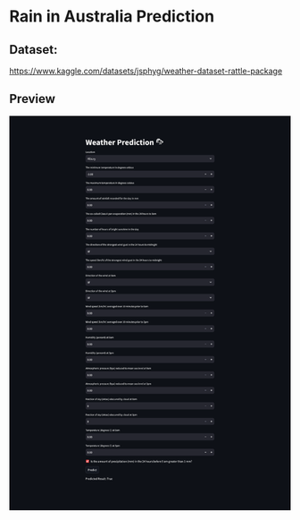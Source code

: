 # Rain in Australia Prediction

## Dataset:
https://www.kaggle.com/datasets/jsphyg/weather-dataset-rattle-package
## Preview 
![Preview](app/screenshots/preview.png)